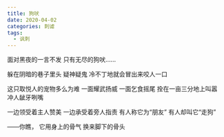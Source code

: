 ```yaml
---
title: 狗吠
date: 2020-04-02
categories: 刺谑
tags:
  - 讽刺
---
```


面对黑夜的一言不发
只有无尽的狗吠……
<!--more-->
躲在阴暗的巷子里头
疑神疑鬼
冷不丁地就会冒出来咬人一口

这只取悦人的宠物多么为难
一面耀武扬威
一面乞食摇尾
拴在一亩三分地上叫嚣
冲人龇牙咧嘴

一边领受着主人赞美
一边承受着旁人指责
有人称它为“朋友”
有人却叫它“走狗”

——你瞧，
它用身上的骨气
换来脚下的骨头
